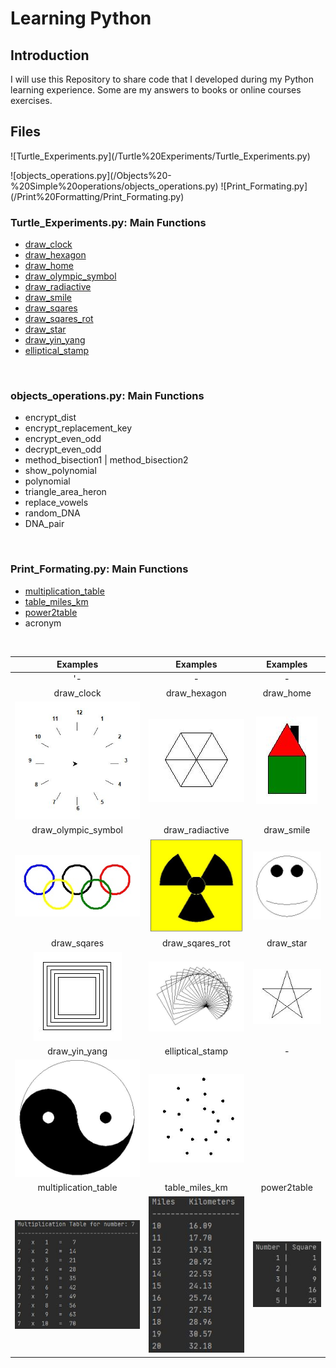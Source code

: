 # Learning Python

## Introduction
I will use this Repository to share code that I developed during my Python learning experience.
Some are my answers to books or online courses exercises.

## Files
<p>![Turtle_Experiments.py](/Turtle%20Experiments/Turtle_Experiments.py)</p>
![objects_operations.py](/Objects%20-%20Simple%20operations/objects_operations.py)
![Print_Formating.py](/Print%20Formatting/Print_Formating.py)


### Turtle_Experiments.py: Main Functions
* [draw_clock](/Turtle%20Experiments/Images/draw_clock.jpg)
* [draw_hexagon](/Turtle%20Experiments/Images/draw_hexagon.jpg)
* [draw_home](/Turtle%20Experiments/Images/draw_home.jpg)
* [draw_olympic_symbol](/Turtle%20Experiments/Images/draw_olympic_symbol.jpg)
* [draw_radiactive](/Turtle%20Experiments/Images/draw_radiactive.jpg)
* [draw_smile](/Turtle%20Experiments/Images/draw_smile.JPG)
* [draw_sqares](/Turtle%20Experiments/Images/draw_sqares.jpg)
* [draw_sqares_rot](/Turtle%20Experiments/Images/draw_sqares_rot.jpg)
* [draw_star](/Turtle%20Experiments/Images/draw_star.jpg)
* [draw_yin_yang](/Turtle%20Experiments/Images/draw_yin_yang.jpg)
* [elliptical_stamp](/Turtle%20Experiments/Images/elliptical_stamp.jpg)

<br>

### objects_operations.py: Main Functions
* encrypt_dist
* encrypt_replacement_key
* encrypt_even_odd
* decrypt_even_odd
* method_bisection1 | method_bisection2
* show_polynomial
* polynomial
* triangle_area_heron
* replace_vowels
* random_DNA
* DNA_pair

<br>

### Print_Formating.py: Main Functions
* [multiplication_table](/Print%20Formatting/Images/multiplication_table.jpg)
* [table_miles_km](/Print%20Formatting/Images/table_miles_km.jpg)
* [power2table](/Print%20Formatting/Images/power2table.jpg)
* acronym

<br>

Examples | Examples | Examples
:---: | :---: | :---:
'- | - | -
draw_clock | draw_hexagon | draw_home
![draw_clock](/Turtle%20Experiments/Images/draw_clock.jpg) | ![draw_hexagon](/Turtle%20Experiments/Images/draw_hexagon.jpg) | ![draw_home](/Turtle%20Experiments/Images/draw_home.jpg)
draw_olympic_symbol | draw_radiactive | draw_smile
![draw_olympic_symbol](/Turtle%20Experiments/Images/draw_olympic_symbol.jpg) | ![draw_radiactive](/Turtle%20Experiments/Images/draw_radiactive.jpg) | ![draw_smile](/Turtle%20Experiments/Images/draw_smile.JPG)
draw_sqares | draw_sqares_rot | draw_star
![draw_sqares](/Turtle%20Experiments/Images/draw_sqares.jpg) | ![draw_sqares_rot](/Turtle%20Experiments/Images/draw_sqares_rot.jpg) | ![draw_star](/Turtle%20Experiments/Images/draw_star.jpg)
draw_yin_yang | elliptical_stamp | -
![draw_yin_yang](/Turtle%20Experiments/Images/draw_yin_yang.jpg) | ![elliptical_stamp](/Turtle%20Experiments/Images/elliptical_stamp.jpg)
multiplication_table | table_miles_km | power2table
![multiplication_table](/Print%20Formatting/Images/multiplication_table.jpg) | ![table_miles_km](/Print%20Formatting/Images/table_miles_km.jpg) | ![power2table](/Print%20Formatting/Images/power2table.jpg)
